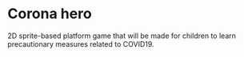 # Corona hero

2D sprite-based platform game that will be made for children to learn precautionary measures related to COVID19.